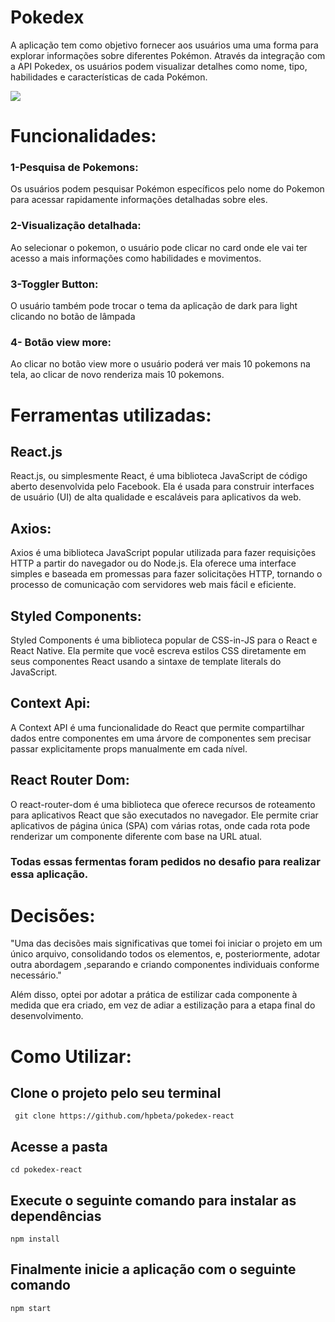 # Pokedex

A aplicação tem como objetivo fornecer aos usuários uma uma forma para explorar informações sobre diferentes Pokémon. Através da integração com a API Pokedex, os usuários podem visualizar detalhes como nome, tipo, habilidades e características de cada Pokémon. 

<img src="./src/assets/Animação.gif">



# Funcionalidades:

### 1-Pesquisa de Pokemons: 
 Os usuários podem pesquisar Pokémon específicos pelo nome do Pokemon para acessar rapidamente informações detalhadas sobre eles.

 ### 2-Visualização detalhada: 
 Ao selecionar o pokemon, o usuário pode clicar no card onde ele vai ter acesso a mais informações como habilidades e movimentos.

### 3-Toggler Button: 
O usuário também pode trocar o tema da aplicação de dark para light clicando no botão de lâmpada

### 4- Botão  view more: 
Ao clicar no botão view more o usuário poderá ver mais 10 pokemons na tela, ao clicar de novo renderiza mais 10 pokemons.


# Ferramentas utilizadas:

## React.js 
React.js, ou simplesmente React, é uma biblioteca JavaScript de código aberto desenvolvida pelo Facebook. Ela é usada para construir interfaces de usuário (UI) de alta qualidade e escaláveis para aplicativos da web.

## Axios:
Axios é uma biblioteca JavaScript popular utilizada para fazer requisições HTTP a partir do navegador ou do Node.js. Ela oferece uma interface simples e baseada em promessas para fazer solicitações HTTP, tornando o processo de comunicação com servidores web mais fácil e eficiente.

## Styled Components: 
Styled Components é uma biblioteca popular de CSS-in-JS para o React e React Native. Ela permite que você escreva estilos CSS diretamente em seus componentes React usando a sintaxe de template literals do JavaScript. 

## Context Api: 
A Context API é uma funcionalidade do React que permite compartilhar dados entre componentes em uma árvore de componentes sem precisar passar explicitamente props manualmente em cada nível. 

## React Router Dom:
O react-router-dom é uma biblioteca que oferece recursos de roteamento para aplicativos React que são executados no navegador. Ele permite criar aplicativos de página única (SPA) com várias rotas, onde cada rota pode renderizar um componente diferente com base na URL atual.

### Todas essas fermentas foram pedidos no desafio para realizar essa aplicação.

# Decisões:

"Uma das decisões mais significativas que tomei foi iniciar o projeto em um único arquivo, consolidando todos os elementos, e, posteriormente, adotar outra abordagem ,separando e criando componentes individuais conforme necessário."

Além disso, optei por adotar a prática de estilizar cada componente à medida que era criado, em vez de adiar a estilização para a etapa final do desenvolvimento.


# Como Utilizar: 

## Clone o projeto pelo seu terminal
```
 git clone https://github.com/hpbeta/pokedex-react
 ```

 ## Acesse a pasta
 ```
 cd pokedex-react
 ```

 ## Execute o seguinte comando para instalar as dependências
 ```
 npm install
 ```

 ## Finalmente inicie a aplicação com o seguinte comando
```
npm start
```

